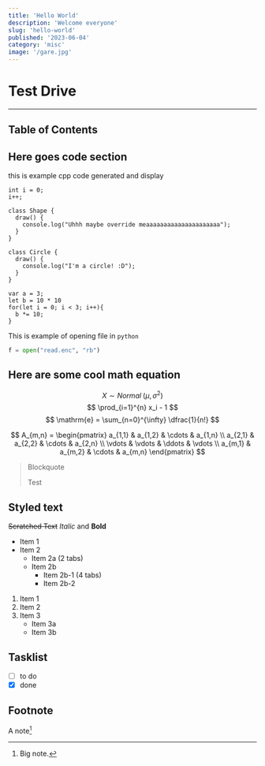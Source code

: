 ```yaml
---
title: 'Hello World'
description: 'Welcome everyone'
slug: 'hello-world'
published: '2023-06-04'
category: 'misc'
image: '/gare.jpg'
---
```

# Test Drive

---
## Table of Contents

## Here goes code section

this is example cpp code generated and display

```js:test/js showLineNumbers
int i = 0;
i++;

class Shape {
  draw() {
    console.log("Uhhh maybe override meaaaaaaaaaaaaaaaaaaaaa");
  }
}

class Circle {
  draw() {
    console.log("I'm a circle! :D");
  }
}

var a = 3;
let b = 10 * 10
for(let i = 0; i < 3; i++){
  b *= 10;
}

```

This is example of opening file in `python`

```python:solve.py showLineNumbers
f = open("read.enc", "rb")
```

## Here are some cool math equation

$$
{X \sim Normal \; (\mu,\sigma^2)}
$$
$$
\prod_{i=1}^{n} x_i - 1
$$
$$
\mathrm{e} = \sum_{n=0}^{\infty} \dfrac{1}{n!}
$$

$$
A_{m,n} =
\begin{pmatrix}
a_{1,1} & a_{1,2} & \cdots & a_{1,n} \\
a_{2,1} & a_{2,2} & \cdots & a_{2,n} \\
\vdots & \vdots & \ddots & \vdots \\
a_{m,1} & a_{m,2} & \cdots & a_{m,n}
\end{pmatrix}
$$

> Blockquote
>
> Test

## Styled text

~~Scratched Text~~
*Italic* and **Bold**

- Item 1
- Item 2
  - Item 2a (2 tabs)
  - Item 2b
    - Item 2b-1 (4 tabs)
    - Item 2b-2

1. Item 1
2. Item 2
3. Item 3
    - Item 3a
    - Item 3b

## Tasklist

- [ ] to do
- [x] done

## Footnote

A note[^1]

[^1]: Big note.
